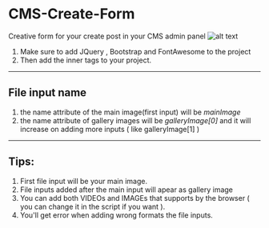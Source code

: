 # CMS-Create-Form
Creative form for your create post in your CMS admin panel
![alt text](https://i.imgur.com/yrjtSDK.png "Sample")

1. Make sure to add JQuery , Bootstrap and FontAwesome to the project
2. Then add the <body> inner tags to your project.
___
## File input name
1. the name attribute of the main image(first input) will be *mainImage*
2. the name attribute of gallery images will be *galleryImage[0]* and it will increase on adding more inputs ( like galleryImage[1] )
___
## Tips:
1. First file input will be your main image.
2. File inputs added after the main input will apear as gallery image
3. You can add both VIDEOs and IMAGEs that supports by the browser ( you can change it in the script if you want ).
4. You'll get error when adding wrong formats the file inputs.
